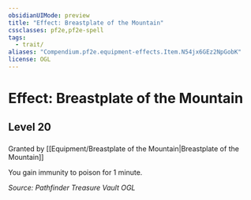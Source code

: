 ```yaml
---
obsidianUIMode: preview
title: "Effect: Breastplate of the Mountain"
cssclasses: pf2e,pf2e-spell
tags:
  - trait/
aliases: "Compendium.pf2e.equipment-effects.Item.N54jx6GEz2NpGobK"
license: OGL
---
```

# Effect: Breastplate of the Mountain
## Level 20
### 






Granted by [[Equipment/Breastplate of the Mountain|Breastplate of the Mountain]]

You gain immunity to poison for 1 minute.

*Source: Pathfinder Treasure Vault*
*OGL*